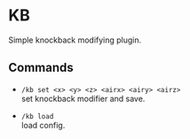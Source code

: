 # KB
Simple knockback modifying plugin.

## Commands

* `/kb set <x> <y> <z> <airx> <airy> <airz>`  
set knockback modifier and save.

* `/kb load`  
load config.
